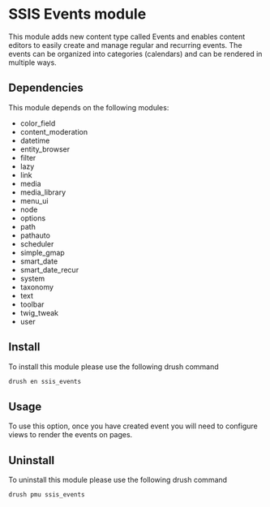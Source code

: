 # SSIS Events module

This module adds new content type called Events and enables content editors to easily create and manage regular and recurring events. The events can be organized into categories (calendars) and can be rendered in multiple ways.

## Dependencies

This module depends on the following modules:
  - color_field
  - content_moderation
  - datetime
  - entity_browser
  - filter
  - lazy
  - link
  - media
  - media_library
  - menu_ui
  - node
  - options
  - path
  - pathauto
  - scheduler
  - simple_gmap
  - smart_date
  - smart_date_recur
  - system
  - taxonomy
  - text
  - toolbar
  - twig_tweak
  - user

## Install

To install this module please use the following drush command

```bash
drush en ssis_events
```

## Usage

To use this option, once you have created event you will need to configure views to render the events on pages. 

## Uninstall

To uninstall this module please use the following drush command

```bash
drush pmu ssis_events
```
